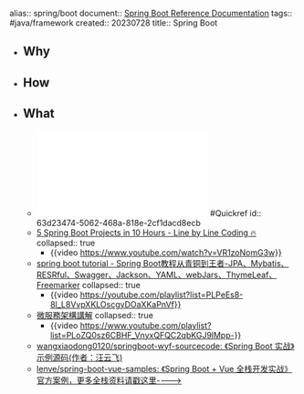 alias:: spring/boot
document:: [Spring Boot Reference Documentation](https://docs.spring.io/spring-boot/docs/current/reference/html/index.html)
tags:: #java/framework
created:: 20230728
title:: Spring Boot
- ## Why
- ## How
- ## What
  - ![Spring Boot Reference  Documentation Version 3.0.2](../assets/doc_spring-boot-reference_1674720393793_0.pdf) #Quickref
    id:: 63d23474-5062-468a-818e-2cf1dacd8ecb
  - [5 Spring Boot Projects in 10 Hours - Line by Line Coding 🔥](https://www.youtube.com/watch?v=VR1zoNomG3w)
    collapsed:: true
    - {{video https://www.youtube.com/watch?v=VR1zoNomG3w}}
  - [spring boot tutorial - Spring Boot教程从青铜到王者-JPA、Mybatis、RESRful、Swagger、Jackson、YAML、webJars、ThymeLeaf、Freemarker](https://youtube.com/playlist?list=PLPeEs8-8l_L8VvpXKLOscgyDOaXKaPnVf)
    collapsed:: true
    - {{video https://youtube.com/playlist?list=PLPeEs8-8l_L8VvpXKLOscgyDOaXKaPnVf}}
  - [微服務架構講解](https://www.youtube.com/watch?v=pdZeQ5T5eJs&list=PLoZQ0sz6CBHF_VnyxQFQC2qbKGJ9lMpp-)
    collapsed:: true
    - {{video https://www.youtube.com/playlist?list=PLoZQ0sz6CBHF_VnyxQFQC2qbKGJ9lMpp-}}
  - [wangxiaodong0120/springboot-wyf-sourcecode: 《Spring Boot 实战》示例源码(作者：汪云飞)](https://github.com/wangxiaodong0120/springboot-wyf-sourcecode)
  - [lenve/spring-boot-vue-samples: 《Spring Boot + Vue 全栈开发实战》官方案例，更多全栈资料请戳这里---->](https://github.com/lenve/spring-boot-vue-samples)